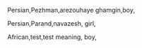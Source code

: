 Persian,Pezhman,arezouhaye ghamgin,boy,

Persian,Parand,navazesh, girl,

African,test,test meaning, boy,

